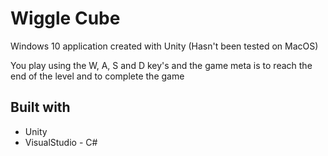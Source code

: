 # Wiggle Cube

Windows 10 application created with Unity (Hasn't been tested on MacOS)

You play using the W, A, S and D key's and the game meta is to reach the end of the level and to complete the game

## Built with

* Unity
* VisualStudio - C#
